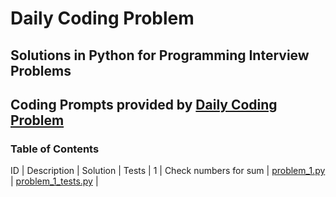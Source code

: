 # Daily Coding Problem
## Solutions in Python for Programming Interview Problems
## Coding Prompts provided by [Daily Coding Problem](https://www.dailycodingproblem.com)

### Table of Contents
ID | Description | Solution | Tests |
1 | Check numbers for sum | [problem_1.py](https://github.com/CarlosVRL/daily-coding-problem/blob/master/src/problems/problem_1.py) | [problem_1_tests.py](https://github.com/CarlosVRL/daily-coding-problem/blob/master/src/tests/problem_1_tests.py) |
